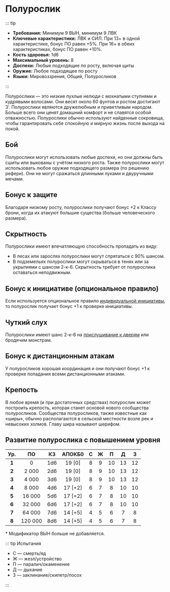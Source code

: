 # Полурослик

::: tip

- **Требования:** Минимум 9 ВЫН, минимум 9 ЛВК
- **Ключевые характеристики:** ЛВК и СИЛ. При 13+ в одной характеристике, бонус ПО равен +5%. При 16+ в обеих характеристиках, бонус ПО равен +10%.
- **Кость здоровья:** 1d6
- **Максимальный уровень:** 8
- **Доспехи:** Любые подходящие по росту, включая щиты
- **Оружие:** Любое подходящее по росту
- **Языки:** Мировоззрения, Общий, Полуросликов

:::

Полурослики — это низкие пухлые нелюди с мохнатыми ступнями и кудрявыми волосами. Они весят около 60 фунтов и ростом достигают 3’. Полурослики являются дружелюбным и приветливым народом. Больше всего они ценят домашний комфорт и не славятся особой отважностью. Полурослики обычно используют найденные сокровища, чтобы гарантировать себе спокойную и мирную жизнь после выхода на покой.

## Бой

Полурослики могут использовать любые доспехи, но они должны быть сшиты или выкованы с учётом низкого роста. Также полурослики могут использовать любое оружие подходящего размера (по решению рефери). Они не могут сражаться длинными луками и двуручными мечами.

## Бонус к защите

Благодаря низкому росту, полурослики получают бонус +2 к Классу брони, когда их атакуют большие существа (больше человеческого размера).

## Скрытность

Полурослики имеют впечатляющую способность пропадать из виду:

- В лесах или зарослях полурослики могут спрятаться с 90% шансом.
- В подземельях полурослики могут скрываться в тенях или за укрытиями с шансом 2-к-6. Скрытность требует от полурослика оставаться неподвижным.

## Бонус к инициативе (опциональное правило)

Если используется опциональное правило [индивидуальной инициативы](../../adventures/encounters/combat.md#2-инициатива), то полурослик получает бонус +1 к проверке инициативы.

## Чуткий слух

Полурослики имеют шанс 2-к-6 на [прислушивание к дверям](../../adventures/adventuring/dungeon-adventuring.md#прислушивание-к-дверям) или бродячим монстрам.

## Бонус к дистанционным атакам

У полуросликов хорошая координация и они получают бонус +1 к проверке попадания всеми дистанционными атаками.

## Крепость

В любое время (и при достаточных средствах) полурослик может построить крепость, которая станет основой нового сообщества полуросликов. Сообщества полуросликов, также известные как «ширы», обычно располагаются в сельской местности возле рек и невысоких холмов. Главу шира называют шерифом.

## Развитие полурослика с повышением уровня

|  Ур.  |   ПО    | КЗ  | АПОКБ0  |  C  |  Ж  |  П  |  Д  |  З  |
| :---: | :-----: | :-: | :-----: | :-: | :-: | :-: | :-: | :-: |
| **1** |    0    | 1d6 | 19 [0]  |  8  |  9  | 10  | 13  | 12  |
| **2** |  2 000  | 2d6 | 19 [0]  |  8  |  9  | 10  | 13  | 12  |
| **3** |  4 000  | 3d6 | 19 [0]  |  8  |  9  | 10  | 13  | 12  |
| **4** |  8 000  | 4d6 | 17 [+2] |  6  |  7  |  8  | 10  | 10  |
| **5** | 16 000  | 5d6 | 17 [+2] |  6  |  7  |  8  | 10  | 10  |
| **6** | 32 000  | 6d6 | 17 [+2] |  6  |  7  |  8  | 10  | 10  |
| **7** | 64 000  | 7d6 | 14 [+5] |  4  |  5  |  6  |  7  |  8  |
| **8** | 120 000 | 8d6 | 14 [+5] |  4  |  5  |  6  |  7  |  8  |

\* Модификатор ВЫН больше не добавляется.

::: tip Испытания

- С — смерть/яд
- Ж — жезл/устройство
- П — паралич/окаменение
- Д — дыхание
- З — заклинание/скипетр/посох

:::

